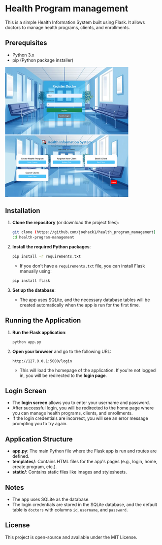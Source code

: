 # Health Program management

This is a simple Health Information System built using Flask. It allows doctors to manage health programs, clients, and enrollments.

## Prerequisites

- Python 3.x
- pip (Python package installer)

<img src="./a.png" alt="Screenshot A" width="400"/>
<img src="./b.png" alt="Screenshot B" width="400"/>


## Installation

1. **Clone the repository** (or download the project files):
   ```bash
   git clone (https://github.com/joehack1/health_program_management)
   cd health-program-management
   ```

2. **Install the required Python packages**:
   ```bash
   pip install -r requirements.txt
   ```

   * If you don't have a `requirements.txt` file, you can install Flask manually using:
   ```bash
   pip install flask
   ```

3. **Set up the database**:
   * The app uses SQLite, and the necessary database tables will be created automatically when the app is run for the first time.

## Running the Application

1. **Run the Flask application**:
   ```bash
   python app.py
   ```

2. **Open your browser** and go to the following URL:
   ```
   http://127.0.0.1:5000/login
   ```

   * This will load the homepage of the application. If you're not logged in, you will be redirected to the **login page**.

## Login Screen

* The **login screen** allows you to enter your username and password.
* After successful login, you will be redirected to the home page where you can manage health programs, clients, and enrollments.
* If the login credentials are incorrect, you will see an error message prompting you to try again.

## Application Structure

* **app.py**: The main Python file where the Flask app is run and routes are defined.
* **templates/**: Contains HTML files for the app's pages (e.g., login, home, create program, etc.).
* **static/**: Contains static files like images and stylesheets.

## Notes

* The app uses SQLite as the database.
* The login credentials are stored in the SQLite database, and the default table is `doctors` with columns `id`, `username`, and `password`.

## License

This project is open-source and available under the MIT License.
